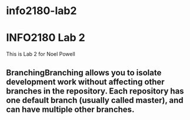 # info2180-lab2
# INFO2180 Lab 2
This is Lab 2 for Noel Powell
## BranchingBranching allows you to isolate development work without affecting other branches in the repository. Each repository has one default branch (usually called master), and can have multiple other branches.